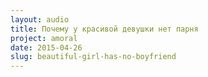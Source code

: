 ```yaml
---
layout: audio
title: Почему у красивой девушки нет парня
project: amoral
date: 2015-04-26
slug: beautiful-girl-has-no-boyfriend
---
```


